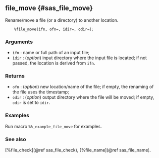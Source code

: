 ## file_move {#sas_file_move}
Rename/move a file (or a directory) to another location.

~~~sas
	%file_move(ifn, ofn=, idir=, odir=);
~~~

### Arguments
* `ifn` : name or full path of an input file;
* `idir` : (_option_) input directory where the input file is located; if not passed, the 
	location is derived from `ifn`.

### Returns
* `ofn` : (_option_) new location/name of the file; if empty, the renaming of the file
	uses the timestamp;
* `odir` : (_option_) output directory where the file will be moved; if empty, `odir` is
	set to `idir`.

### Examples

Run macro `%%_example_file_move` for examples.

### See also
[%file_check](@ref sas_file_check), [%file_name](@ref sas_file_name).
